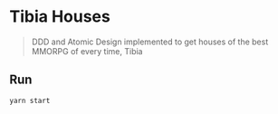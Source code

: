 # Tibia Houses

> DDD and Atomic Design implemented to get houses of the best MMORPG of every time, Tibia

## Run

```
yarn start
```